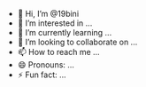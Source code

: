 - 👋 Hi, I’m @19bini
- 👀 I’m interested in ...
- 🌱 I’m currently learning ...
- 💞️ I’m looking to collaborate on ...
- 📫 How to reach me ...
- 😄 Pronouns: ...
- ⚡ Fun fact: ...

<!---
19bini/19bini is a ✨ special ✨ repository because its `README.md` (this file) appears on your GitHub profile.
You can click the Preview link to take a look at your changes.
--->
